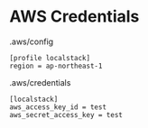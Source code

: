# AWS Credentials

.aws/config

```
[profile localstack]
region = ap-northeast-1
```

.aws/credentials

```
[localstack]
aws_access_key_id = test
aws_secret_access_key = test
```
